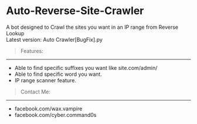 # Auto-Reverse-Site-Crawler
A bot designed to Crawl the sites you want in an IP range from Reverse Lookup<br>
Latest version: Auto Crawler[BugFix].py

> Features:
-------
* Able to find specific suffixes you want like site.com/admin/
* Able to find specific word you want.
* IP range scanner feature.

> Contact Me:
-----------
* facebook.com/wax.vampire
* facebook.com/cyber.command0s
